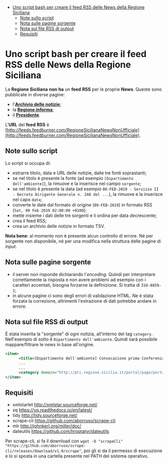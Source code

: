 <!-- TOC -->

- [Uno script bash per creare il feed RSS delle News della Regione Siciliana](#uno-script-bash-per-creare-il-feed-rss-delle-news-della-regione-siciliana)
    - [Note sullo script](#note-sullo-script)
    - [Nota sulle pagine sorgente](#nota-sulle-pagine-sorgente)
    - [Nota sul file RSS di output](#nota-sul-file-rss-di-output)
    - [Requisiti](#requisiti)

<!-- /TOC -->

# Uno script bash per creare il feed RSS delle News della Regione Siciliana

La **Regione Siciliana** **non** **ha** un **feed** **RSS** per le proprie **News**. Queste sono pubblicate in diverse pagine:

- l'[**Archivio delle notizie**](http://pti.regione.sicilia.it/portal/page/portal/PIR_PORTALE/PIR_Servizi/PIR_News?_piref857_3677299_857_3677298_3677298.strutsAction=/news.do&stepNews=archivio);
- la [**Regione informa**](http://pti.regione.sicilia.it/portal/page/portal/PIR_PORTALE/PIR_ArchivioLaRegioneInforma);
- il [**Presidente**](http://pti.regione.sicilia.it/portal/page/portal/PIR_PORTALE/PIR_IlPresidente/PIR_Archivio).

L'**URL** del **feed** **RSS** è [http://feeds.feedburner.com/RegioneSicilianaNewsNonUfficiale](http://feeds.feedburner.com/RegioneSicilianaNewsNonUfficiale).

## Note sullo script

Lo script si occupa di:

- estrarre titolo, data e URL delle notizie, dalle tre fonti soprastanti;
- se nel titolo è presente la fonte (ad esempio `[Dipartimento dell'ambiente]`), la rimuove e la inserisce nel campo `sorgente`;
- se nel titolo è presente la data (ad esempio `08-FEB-2019 - Servizio II - Decreto Dirigente Generale n. 240 del ...`), la rimuove e la inserisce nel capo `data`;
- converte le date dal formato di origine (`09-FEB-2019`) in formato RSS (`Sat, 09 Feb 2019 02:00:00 +0100`);
- mette insieme i dati delle tre sorgenti e li ordina per data decrescente;
- crea il feed RSS;
- crea un archivio delle notizie in formato TSV.

**Nota bene**: al momento non è presente alcun controllo di errore. Né per sorgente non disponibile, né per una modifica nella struttura delle pagine di _input_.

## Nota sulle pagine sorgente

- il server non risponde dichiarando l'_encoding_. Quindi per interpretare correttamente la risposta e non avere problemi ad esempio con i caratteri accentati, bisogna forzarne la definizione. Si tratta di `ISO-8859-1`;
- in alcune pagine ci sono degli errori di validazione HTML. Ne è stata forzata la correzione, altrimenti l'estrazione di dati potrebbe andare in errore.

## Nota sul file RSS di output

È stata inserita la "sorgente" di ogni notizia, all'interno del tag `category`. Nell'esempio di sotto è `Dipartimento dell'ambiente`. Quindi sarà possibile mappare/filtrare le news in base all'origine.

```xml
<item>
      <title>[Dipartimento dell'ambiente] Convocazione prima Conferenza di Servizi del 14 febbraio 2019 per il rilascio del Provvedimento Autorizzatorio Unico Regionale, ex art. 27-bis D.Lgs. 152/2016 e ss.mm.ii..</title>
      ...
      ...
      <category domain="http://pti.regione.sicilia.it/portal/page/portal/PIR_PORTALE/RSSspecs#source">Dipartimento dell'ambiente</category>
</item>
```

## Requisiti

- xmlstarlet http://xmlstar.sourceforge.net/
- xq https://yq.readthedocs.io/en/latest/
- tidy http://tidy.sourceforge.net/
- scrape-cli https://github.com/aborruso/scrape-cli
- mlr http://johnkerl.org/miller/doc/
- dateutils https://github.com/hroptatyr/dateutils

Per scrape-cli, si fa il download con `wget -O "scrapeCli" "https://github.com/aborruso/scrape-cli/releases/download/v1.0/scrape"`, poi gli si da il permesso di esecuzione e lo si sposta in una cartella presente nel PATH del sistema operativo.
